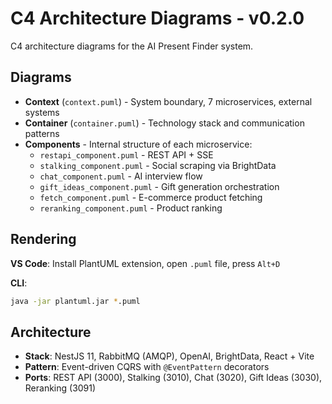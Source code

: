 # C4 Architecture Diagrams - v0.2.0

C4 architecture diagrams for the AI Present Finder system.

## Diagrams

- **Context** (`context.puml`) - System boundary, 7 microservices, external systems
- **Container** (`container.puml`) - Technology stack and communication patterns
- **Components** - Internal structure of each microservice:
  - `restapi_component.puml` - REST API + SSE
  - `stalking_component.puml` - Social scraping via BrightData
  - `chat_component.puml` - AI interview flow
  - `gift_ideas_component.puml` - Gift generation orchestration
  - `fetch_component.puml` - E-commerce product fetching
  - `reranking_component.puml` - Product ranking

## Rendering

**VS Code**: Install PlantUML extension, open `.puml` file, press `Alt+D`

**CLI**:

```bash
java -jar plantuml.jar *.puml
```

## Architecture

- **Stack**: NestJS 11, RabbitMQ (AMQP), OpenAI, BrightData, React + Vite
- **Pattern**: Event-driven CQRS with `@EventPattern` decorators
- **Ports**: REST API (3000), Stalking (3010), Chat (3020), Gift Ideas (3030), Reranking (3091)

